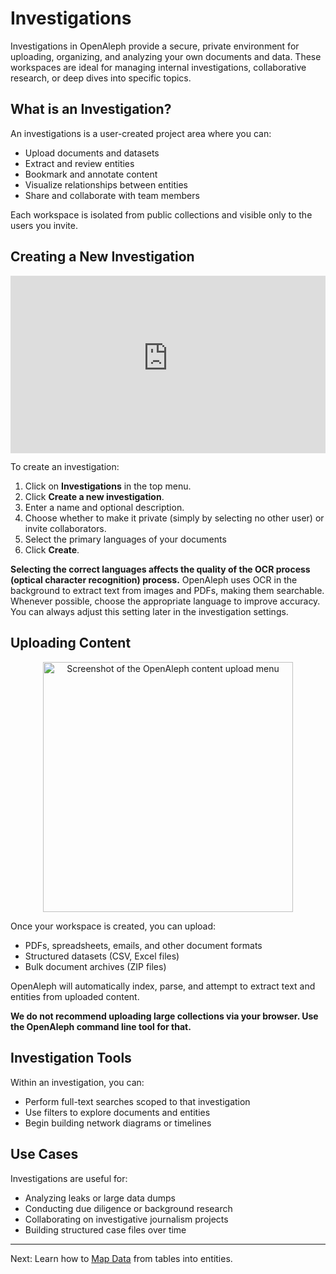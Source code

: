 # Investigations

Investigations in OpenAleph provide a secure, private environment for uploading, organizing, and analyzing your own documents and data. These workspaces are ideal for managing internal investigations, collaborative research, or deep dives into specific topics.

## What is an Investigation?

An investigations is a user-created project area where you can:

- Upload documents and datasets
- Extract and review entities
- Bookmark and annotate content
- Visualize relationships between entities
- Share and collaborate with team members

Each workspace is isolated from public collections and visible only to the users you invite.

## Creating a New Investigation

<div>
  <div style="position:relative;padding-top:56.25%;">
    <iframe src="https://www.youtube-nocookie.com/embed/LPAc1Nf7yqo?si=xvD6pg-taLsliDc4" frameborder="0" allowfullscreen
      style="position:absolute;top:0;left:0;width:100%;height:100%;"></iframe>
  </div>
</div>

To create an investigation:

1. Click on **Investigations** in the top menu.
2. Click **Create a new investigation**.
3. Enter a name and optional description.
4. Choose whether to make it private (simply by selecting no other user) or invite collaborators.
5. Select the primary languages of your documents
6. Click **Create**.

 **Selecting the correct languages affects the quality of the OCR process (optical character recognition) process.** OpenAleph uses OCR in the background to extract text from images and PDFs, making them searchable. Whenever possible, choose the appropriate language to improve accuracy. You can always adjust this setting later in the investigation settings.

## Uploading Content

<div align="center">
  <img src="../../../assets/images/upload_files.png" alt="Screenshot of the OpenAleph content upload menu" width="400"/>
</div>

Once your workspace is created, you can upload:

- PDFs, spreadsheets, emails, and other document formats
- Structured datasets (CSV, Excel files)
- Bulk document archives (ZIP files)

OpenAleph will automatically index, parse, and attempt to extract text and entities from uploaded content.

**We do not recommend uploading large collections via your browser. Use the OpenAleph command line tool for that.**

## Investigation Tools

Within an investigation, you can:

- Perform full-text searches scoped to that investigation
- Use filters to explore documents and entities
- Begin building network diagrams or timelines

## Use Cases

Investigations are useful for:

- Analyzing leaks or large data dumps
- Conducting due diligence or background research
- Collaborating on investigative journalism projects
- Building structured case files over time

---

Next: Learn how to [Map Data](map-data.md) from tables into entities.
